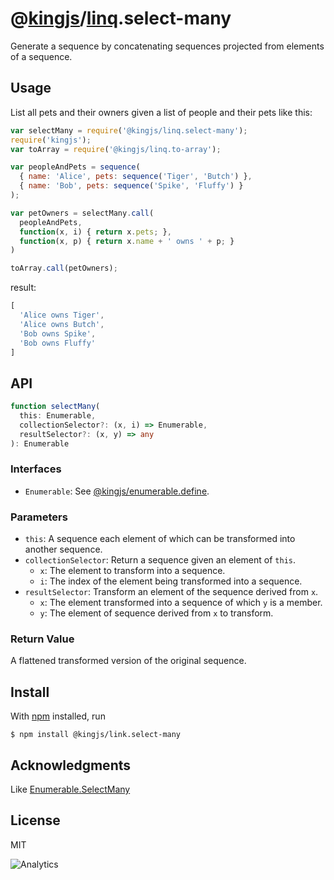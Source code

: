 # @[kingjs](https://www.npmjs.com/package/kingjs)/[linq](https://www.npmjs.com/package/@kingjs/linq).select-many
Generate a sequence by concatenating sequences projected from elements of a sequence.
## Usage
List all pets and their owners given a list of people and their pets like this:
```js
var selectMany = require('@kingjs/linq.select-many');
require('kingjs');
var toArray = require('@kingjs/linq.to-array');

var peopleAndPets = sequence(
  { name: 'Alice', pets: sequence('Tiger', 'Butch') },
  { name: 'Bob', pets: sequence('Spike', 'Fluffy') }
);

var petOwners = selectMany.call(
  peopleAndPets,
  function(x, i) { return x.pets; },
  function(x, p) { return x.name + ' owns ' + p; }
)

toArray.call(petOwners);
```
result:
```js
[
  'Alice owns Tiger', 
  'Alice owns Butch', 
  'Bob owns Spike', 
  'Bob owns Fluffy'
]
```

## API
```ts
function selectMany(
  this: Enumerable, 
  collectionSelector?: (x, i) => Enumerable,
  resultSelector?: (x, y) => any
): Enumerable
```
### Interfaces
- `Enumerable`: See [@kingjs/enumerable.define](https://www.npmjs.com/package/@kingjs/enumerable.define).

### Parameters
- `this`: A sequence each element of which can be transformed into another sequence.
- `collectionSelector`: Return a sequence given an element of `this`.
  - `x`: The element to transform into a sequence.
  - `i`: The index of the element being transformed into a sequence.
- `resultSelector`: Transform an element of the sequence derived from `x`.
  - `x`: The element transformed into a sequence of which `y` is a member.
  - `y`: The element of sequence derived from `x` to transform.

### Return Value
A flattened transformed version of the original sequence. 

## Install
With [npm](https://npmjs.org/) installed, run

```
$ npm install @kingjs/link.select-many
```

## Acknowledgments
Like [Enumerable.SelectMany](https://msdn.microsoft.com/en-us/library/bb534732(v=vs.110).aspx)

## License

MIT

![Analytics](https://analytics.kingjs.net/linq/select-many)